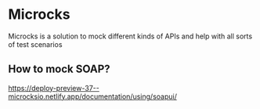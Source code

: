 # Microcks
Microcks is a solution to mock different kinds of APIs and help with all sorts of test scenarios

## How to mock SOAP?
https://deploy-preview-37--microcksio.netlify.app/documentation/using/soapui/